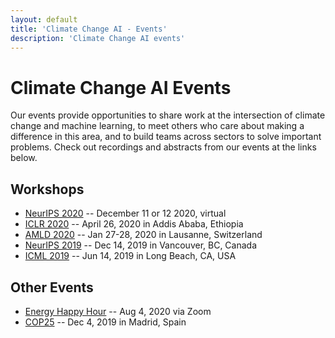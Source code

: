 ```yaml
---
layout: default
title: 'Climate Change AI - Events'
description: 'Climate Change AI events'
---
```


# Climate Change AI Events

Our events provide opportunities to share work at the intersection of climate change and machine learning, to meet others who care about making a difference in this area, and to build teams across sectors to solve important problems. Check out recordings and abstracts from our events at the links below.

## Workshops

* [NeurIPS 2020](/events/neurips2020) -- December 11 or 12 2020, virtual
* [ICLR 2020](/events/iclr2020) -- April 26, 2020 in Addis Ababa, Ethiopia
* [AMLD 2020](/events/amld2020) -- Jan 27-28, 2020 in Lausanne, Switzerland
* [NeurIPS 2019](/events/neurips2019) -- Dec 14, 2019 in Vancouver, BC, Canada
* [ICML 2019](/events/icml2019) -- Jun 14, 2019 in Long Beach, CA, USA

## Other Events
* [Energy Happy Hour](/events/energy_happy_hour) -- Aug 4, 2020 via Zoom
* [COP25](/events/cop25) -- Dec 4, 2019 in Madrid, Spain
